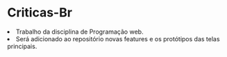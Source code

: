 # Criticas-Br
<li>Trabalho da disciplina de Programação web.</li>
<li>Será adicionado ao repositório novas features e os protótipos das telas principais.</li>
